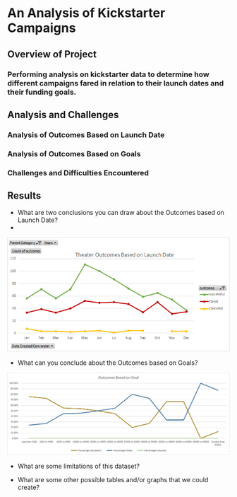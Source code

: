 # An Analysis of Kickstarter Campaigns

## Overview of Project

### Performing analysis on kickstarter data to determine how different campaigns fared in relation to their launch dates and their funding goals.

## Analysis and Challenges

### Analysis of Outcomes Based on Launch Date

### Analysis of Outcomes Based on Goals

### Challenges and Difficulties Encountered

## Results

- What are two conclusions you can draw about the Outcomes based on Launch Date?
- 
![Theater_Outcomes_Based_on_Launch_Date](Theater_Outcomes_vs_Launch.png)

- What can you conclude about the Outcomes based on Goals?

![Outcomes_Based_on_Goals](Outcomes_vs_Goals.png)

- What are some limitations of this dataset?

- What are some other possible tables and/or graphs that we could create?
